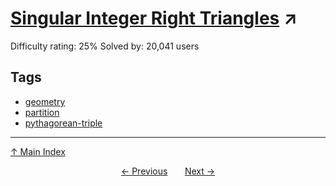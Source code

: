 # [Singular Integer Right Triangles](https://projecteuler.net/problem=75) ↗️

Difficulty rating: 25%
Solved by: 20,041 users
## Tags

- [geometry](../tags/geometry.md)
- [partition](../tags/partition.md)
- [pythagorean-triple](../tags/pythagorean-triple.md)



---

[↑ Main Index](../README.md)


<div align=center><a href='74.md'>← Previous</a> &nbsp;&nbsp; &nbsp;&nbsp;  <a href='76.md'>Next →</a></div>

